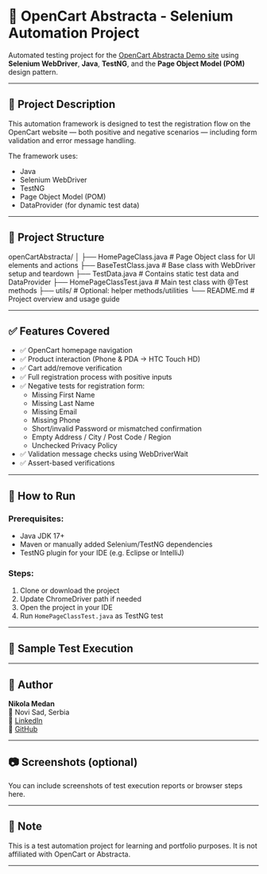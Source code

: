 # 🛒 OpenCart Abstracta - Selenium Automation Project

Automated testing project for the [OpenCart Abstracta Demo site](https://opencart.abstracta.us/) using **Selenium WebDriver**, **Java**, **TestNG**, and the **Page Object Model (POM)** design pattern.

---

## 📌 Project Description

This automation framework is designed to test the registration flow on the OpenCart website — both positive and negative scenarios — including form validation and error message handling.

The framework uses:
- Java
- Selenium WebDriver
- TestNG
- Page Object Model (POM)
- DataProvider (for dynamic test data)

---

## 📁 Project Structure

openCartAbstracta/
│
├── HomePageClass.java # Page Object class for UI elements and actions
├── BaseTestClass.java # Base class with WebDriver setup and teardown
├── TestData.java # Contains static test data and DataProvider
├── HomePageClassTest.java # Main test class with @Test methods
├── utils/ # Optional: helper methods/utilities
└── README.md # Project overview and usage guide

---

## ✅ Features Covered

- ✅ OpenCart homepage navigation
- ✅ Product interaction (Phone & PDA → HTC Touch HD)
- ✅ Cart add/remove verification
- ✅ Full registration process with positive inputs
- ✅ Negative tests for registration form:
  - Missing First Name
  - Missing Last Name
  - Missing Email
  - Missing Phone
  - Short/invalid Password or mismatched confirmation
  - Empty Address / City / Post Code / Region
  - Unchecked Privacy Policy
- ✅ Validation message checks using WebDriverWait
- ✅ Assert-based verifications

---

## 🚀 How to Run

### Prerequisites:
- Java JDK 17+
- Maven or manually added Selenium/TestNG dependencies
- TestNG plugin for your IDE (e.g. Eclipse or IntelliJ)

### Steps:
1. Clone or download the project
2. Update ChromeDriver path if needed
3. Open the project in your IDE
4. Run `HomePageClassTest.java` as TestNG test

---

## 🧪 Sample Test Execution


---

## 🧠 Author

**Nikola Medan**  
📍 Novi Sad, Serbia  
🔗 [LinkedIn](https://www.linkedin.com/in/nikola-medan-99a923124)  
🔗 [GitHub](https://github.com/nikolame1991)

---

## 📷 Screenshots (optional)

You can include screenshots of test execution reports or browser steps here.

---

## 📌 Note

This is a test automation project for learning and portfolio purposes. It is not affiliated with OpenCart or Abstracta.

---
